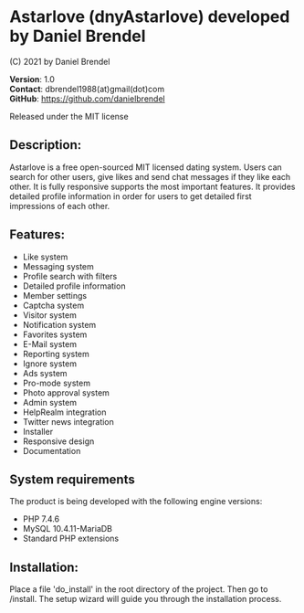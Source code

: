 # Astarlove (dnyAstarlove) developed by Daniel Brendel

(C) 2021 by Daniel Brendel

**Version**: 1.0\
**Contact**: dbrendel1988(at)gmail(dot)com\
**GitHub**: https://github.com/danielbrendel

Released under the MIT license

## Description:
Astarlove is a free open-sourced MIT licensed dating system. Users can search for other users,
give likes and send chat messages if they like each other. It is fully responsive supports the
most important features. It provides detailed profile information in order for users to get
detailed first impressions of each other.

## Features:
+ Like system
+ Messaging system
+ Profile search with filters
+ Detailed profile information
+ Member settings
+ Captcha system
+ Visitor system
+ Notification system
+ Favorites system
+ E-Mail system
+ Reporting system
+ Ignore system
+ Ads system
+ Pro-mode system
+ Photo approval system
+ Admin system
+ HelpRealm integration
+ Twitter news integration
+ Installer
+ Responsive design
+ Documentation

## System requirements
The product is being developed with the following engine versions:
+ PHP 7.4.6
+ MySQL 10.4.11-MariaDB
+ Standard PHP extensions

## Installation:
Place a file 'do_install' in the root directory of the project.
Then go to /install. The setup wizard will guide you through the
installation process.